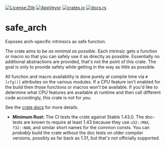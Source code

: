 [![License:Zlib](https://img.shields.io/badge/License-Zlib-brightgreen.svg)](https://opensource.org/licenses/Zlib)
[![AppVeyor](https://ci.appveyor.com/api/projects/status/03fc5f30h755235h/branch/master?svg=true)](https://ci.appveyor.com/project/Lokathor/safe-arch/branch/master)
[![crates.io](https://img.shields.io/crates/v/safe_arch.svg)](https://crates.io/crates/safe_arch)
[![docs.rs](https://docs.rs/safe_arch/badge.svg)](https://docs.rs/safe_arch/)

# safe_arch

Exposes arch-specific intrinsics as safe function.

The crate aims to be _as minimal as possible_. Each intrinsic gets a function or
macro so that you can safely use it as directly as possible. Essentially no
additional abstractions are provided, that's not the point of this crate. The
goal is only to provide safety while getting in the way as little as possible.

All function and macro availability is done purely at compile time via
`#[cfg()]` attributes on the various modules. If a CPU feature isn't enabled for
the build then those functions or macros won't be available. If you'd like to
determine what CPU features are available at runtime and then call different
code accordingly, this crate is not for you.

See the [crate docs](https://docs.rs/safe_arch) for more details.

* **Minimum Rust:** The CI tests the crate against Stable 1.43.0. The doc-tests
  are known to require at least 1.43 because they use `u32::MAX`, `f32::NAN`,
  and similar short names for the common consts. You can _probably_ build the
  crate without the doc tests on older compiler versions, possibly as far back
  as 1.31, but that's not officially supported.
